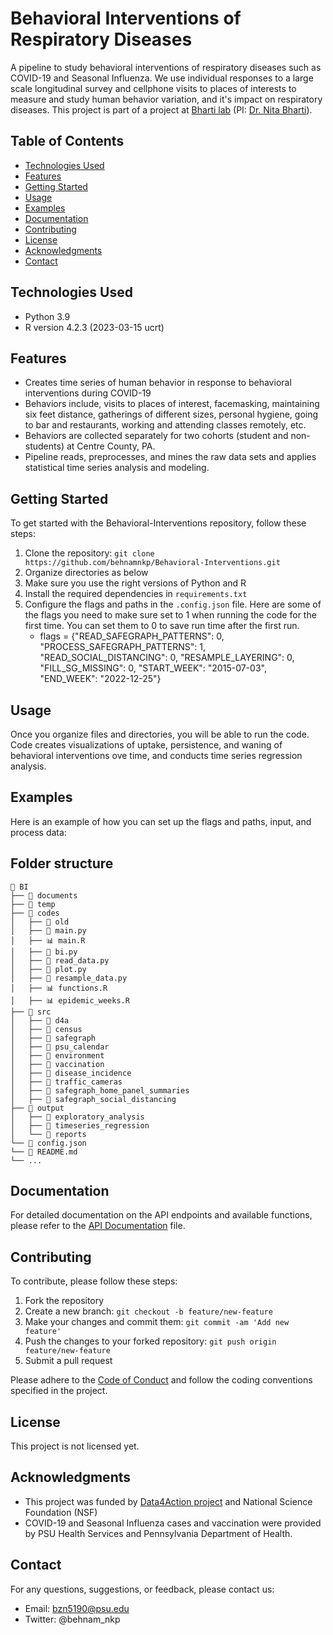 # Behavioral Interventions of Respiratory Diseases

A pipeline to study behavioral interventions of respiratory diseases such as COVID-19 and Seasonal Influenza. We use 
individual responses to a large scale longitudinal survey and cellphone visits to places of interests to measure and 
study human behavior variation, and it's impact on respiratory diseases. This project is part of a project at 
[Bharti lab](https://www.humidlab.com/) (PI: [Dr. Nita Bharti](https://www.huck.psu.edu/people/nita-bharti)).

## Table of Contents

- [Technologies Used](#technologies-used)
- [Features](#features)
- [Getting Started](#getting-started)
- [Usage](#usage)
- [Examples](#examples)
- [Documentation](#documentation)
- [Contributing](#contributing)
- [License](#license)
- [Acknowledgments](#acknowledgments)
- [Contact](#contact)

## Technologies Used

- Python 3.9
- R version 4.2.3 (2023-03-15 ucrt)

## Features

- Creates time series of human behavior in response to behavioral interventions during COVID-19
- Behaviors include, visits to places of interest, facemasking, maintaining six feet distance, gatherings of different sizes, personal hygiene, going to bar and restaurants, working and attending classes remotely, etc.
- Behaviors are collected separately for two cohorts (student and non-students) at Centre County, PA.
- Pipeline reads, preprocesses, and mines the raw data sets and applies statistical time series analysis and modeling.

## Getting Started

To get started with the Behavioral-Interventions repository, follow these steps:

1. Clone the repository: `git clone https://github.com/behnamnkp/Behavioral-Interventions.git`
2. Organize directories as below
3. Make sure you use the right versions of Python and R
4. Install the required dependencies in `requirements.txt`
5. Configure the flags and paths in the `.config.json` file. Here are some of the flags you need to make sure set to 1 when running the code for the first time. You can set them to 0 to save run time after the first run.
   - flags = {"READ_SAFEGRAPH_PATTERNS": 0, "PROCESS_SAFEGRAPH_PATTERNS": 1, "READ_SOCIAL_DISTANCING": 0, "RESAMPLE_LAYERING": 0, "FILL_SG_MISSING": 0, "START_WEEK": "2015-07-03", "END_WEEK": "2022-12-25"}
## Usage
Once you organize files and directories, you will be able to run the code. Code creates visualizations of uptake, persistence, and waning of behavioral interventions ove time, and conducts time series regression analysis.

## Examples

Here is an example of how you can set up the flags and paths, input, and process data:

## Folder structure
```
📁 BI
├── 📁 documents
├── 📁 temp
├── 📁 codes
│   ├── 📁 old
│   ├── 🐍 main.py
│   ├── 📊 main.R
│   ├── 🐍 bi.py
│   ├── 🐍 read_data.py
│   ├── 🐍 plot.py
│   ├── 🐍 resample_data.py
│   ├── 📊 functions.R
│   ├── 📊 epidemic_weeks.R
├── 📁 src
│   ├── 📁 d4a
│   ├── 📁 census
│   ├── 📁 safegraph
│   ├── 📁 psu_calendar
│   ├── 📁 environment
│   ├── 📁 vaccination
│   ├── 📁 disease_incidence
│   ├── 📁 traffic_cameras
│   ├── 📁 safegraph_home_panel_summaries
│   ├── 📁 safegraph_social_distancing
├── 📁 output             
│   ├── 📁 exploratory_analysis   
│   ├── 📁 timeseries_regression      
│   └── 📁 reports  
└── 📄 config.json
└── 📄 README.md
└── ...
```

## Documentation

For detailed documentation on the API endpoints and available functions, please refer to the [API Documentation](docs/api-docs.md) file.

## Contributing

To contribute, please follow these steps:

1. Fork the repository
2. Create a new branch: `git checkout -b feature/new-feature`
3. Make your changes and commit them: `git commit -am 'Add new feature'`
4. Push the changes to your forked repository: `git push origin feature/new-feature`
5. Submit a pull request

Please adhere to the [Code of Conduct](CODE_OF_CONDUCT.md) and follow the coding conventions specified in the project.

## License

This project is not licensed yet.

## Acknowledgments

- This project was funded by [Data4Action project](https://covid19.ssri.psu.edu/data4action#:~:text=The%20Data%204%20Action%20Project,Clinical%20and%20Translational%20Science%20Institute.) and National Science Foundation (NSF)
- COVID-19 and Seasonal Influenza cases and vaccination were provided by PSU Health Services and Pennsylvania Department of Health.

## Contact

For any questions, suggestions, or feedback, please contact us:

- Email: bzn5190@psu.edu
- Twitter: @behnam_nkp
